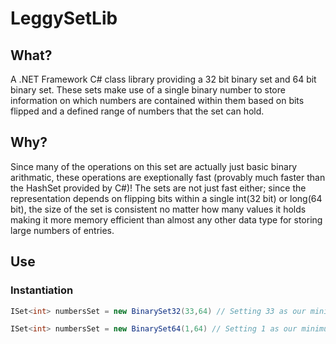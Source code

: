 # LeggySetLib

## What?
A .NET Framework C# class library providing a 32 bit binary set and 64 bit binary set. These sets make use of a single binary number to store information on which numbers are contained within them based on bits flipped and a defined range of numbers that the set can hold.

## Why?
Since many of the operations on this set are actually just basic binary arithmatic, these operations are exeptionally fast (provably much faster than the HashSet provided by C#)! The sets are not just fast either; since the representation depends on flipping bits within a single int(32 bit) or long(64 bit), the size of the set is consistent no matter how many values it holds making it more memory efficient than almost any other data type for storing large numbers of entries. 

## Use
### Instantiation
```c#
ISet<int> numbersSet = new BinarySet32(33,64) // Setting 33 as our minimum number and 64 as our maximum number - this range must include 32 values or less
```
```c#
ISet<int> numbersSet = new BinarySet64(1,64) // Setting 1 as our minimum number and 64 as our maximum number - this range must include 64 values or less
```
